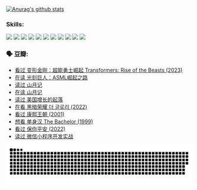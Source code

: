 
[![Anurag's github stats](https://github-readme-stats.vercel.app/api?username=w940853815)](https://github.com/anuraghazra/github-readme-stats)

### Skills:

<code><img height="32" src="https://cdn.jsdelivr.net/npm/simple-icons@v5/icons/python.svg"></code>
<code><img height="32" src="https://cdn.jsdelivr.net/npm/simple-icons@v5/icons/javascript.svg"></code>
<code><img height="32" src="https://cdn.jsdelivr.net/npm/simple-icons@v5/icons/django.svg"></code>
<code><img height="32" src="https://cdn.jsdelivr.net/npm/simple-icons@v5/icons/flask.svg"></code>
<code><img height="32" src="https://cdn.jsdelivr.net/npm/simple-icons@v5/icons/vuetify.svg"></code>
<code><img height="32" src="https://cdn.jsdelivr.net/npm/simple-icons@v5/icons/git.svg"></code>
<code><img height="32" src="https://cdn.jsdelivr.net/npm/simple-icons@v5/icons/docker.svg"></code>
<code><img height="32" src="https://cdn.jsdelivr.net/npm/simple-icons@v5/icons/postgresql.svg"></code>
<code><img height="32" src="https://cdn.jsdelivr.net/npm/simple-icons@v5/icons/elasticsearch.svg"></code>
<code><img height="32" src="https://cdn.jsdelivr.net/npm/simple-icons@v5/icons/macos.svg"></code>
<code><img height="32" src="https://cdn.jsdelivr.net/npm/simple-icons@v5/icons/linux.svg"></code>

### 🗣 豆瓣:

<!-- DOUBAN-ACTIVITIES:START -->
- [看过 变形金刚：超能勇士崛起 Transformers: Rise of the Beasts‎ (2023)](https://www.douban.com/people/136069238/status/4267685771/?_i=86665516)
- [在读 光刻巨人：ASML崛起之路](https://www.douban.com/people/136069238/status/4266569048/?_i=86665516)
- [读过 山月记](https://www.douban.com/people/136069238/status/4266567455/?_i=86665516)
- [在读 山月记](https://www.douban.com/people/136069238/status/4256796460/?_i=86665516)
- [读过 美国增长的起落](https://www.douban.com/people/136069238/status/4256795052/?_i=86665516)
- [在看 黑暗荣耀 더 글로리‎ (2022)](https://www.douban.com/people/136069238/status/4256207386/?_i=86665516)
- [看过 康熙王朝‎ (2001)](https://www.douban.com/people/136069238/status/4254396418/?_i=86665516)
- [想看 单身汉 The Bachelor‎ (1999)](https://www.douban.com/people/136069238/status/4250318861/?_i=86665516)
- [看过 保你平安‎ (2022)](https://www.douban.com/people/136069238/status/4239139510/?_i=86665516)
- [读过 微信小程序开发实战](https://www.douban.com/people/136069238/status/4237321528/?_i=86665516)
<!-- DOUBAN-ACTIVITIES:END -->


![Snake animation](https://raw.githubusercontent.com/w940853815/w940853815/output/github-contribution-grid-snake.svg)

<!--
**w940853815/w940853815** is a ✨ _special_ ✨ repository because its `README.md` (this file) appears on your GitHub profile.

Here are some ideas to get you started:

- 🔭 I’m currently working on ...
- 🌱 I’m currently learning ...
- 👯 I’m looking to collaborate on ...
- 🤔 I’m looking for help with ...
- 💬 Ask me about ...
- 📫 How to reach me: ...
- 😄 Pronouns: ...
- ⚡ Fun fact: ...
-->
